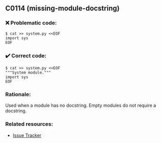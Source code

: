 ## C0114 (missing-module-docstring)

### :x: Problematic code:

```console
$ cat >> system.py <<EOF
import sys
EOF
```

### :heavy_check_mark: Correct code:

```console
$ cat >> system.py <<EOF
"""System module."""
import sys
EOF

```

### Rationale:

Used when a module has no docstring. Empty modules do not require a docstring.

### Related resources:

- [Issue Tracker](https://github.com/PyCQA/pylint/issues?q=is%3Aissue+%22missing-module-docstring%22+OR+%22C0114%22)
